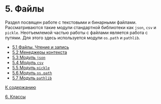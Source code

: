 # 5. Файлы

Раздел посвящен работе с текстовыми и бинарными файлами. Рассматриваются 
такие модули стандартной библиотеки как ```json```, ```csv``` и ```pickle```. 
Неотъемлемой частью работы с файлами является работа с путями. Для этого 
здесь используется модули ```os.path``` и ```pathlib```.

- [5.1 Файлы. Чтение и запись](01_files.ipynd)
- [5.2 Менеджеры контекста](02_cmanagers.ipynd)
- [5.3 Модуль ```json```](03_json.ipynd)
- [5.4 Модуль ```csv```](04_csv.ipynd)
- [5.5 Модуль ```pickle```](05_pickle.ipynd)
- [5.6 Модуль ```os.path```](05_os_path.ipynd)
- [5.7 Модуль ```pathlib```](06_pathlib.ipynd)

[К содержанию](../../README.md)

[6. Классы](../06_classes/00_overview.md)
